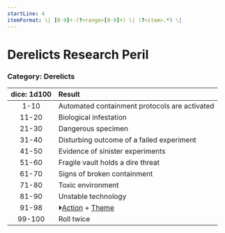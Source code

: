 ```yaml
---
startLine: 4
itemFormat: \| [0-9]+-(?<range>[0-9]+) \| (?<item>.*) \|
---
```

# Derelicts Research Peril
### Category: Derelicts

| dice: 1d100 | Result |
|:----:|:-------|
| 1-10 | Automated containment protocols are activated |
| 11-20 | Biological infestation |
| 21-30 | Dangerous specimen |
| 31-40 | Disturbing outcome of a failed experiment |
| 41-50 | Evidence of sinister experiments |
| 51-60 | Fragile vault holds a dire threat |
| 61-70 | Signs of broken containment |
| 71-80 | Toxic environment |
| 81-90 | Unstable technology |
| 91-98 | ⏵[Action](Core_Action.md) + [Theme](Core_Theme.md) |
| 99-100 | Roll twice |